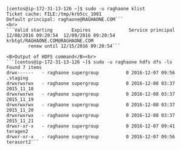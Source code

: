 ```sudo -u raghaone kinit
[centos@ip-172-31-13-126 ~]$ sudo -u raghaone klist
Ticket cache: FILE:/tmp/krb5cc_1001
Default principal: raghaone@RAGHAONE.COM```
<br>
```Valid starting       Expires              Service principal
12/08/2016 09:20:54  12/09/2016 09:20:54  krbtgt/RAGHAONE.COM@RAGHAONE.COM
        renew until 12/15/2016 09:20:54```

<B>Output of HDFS command</B><br>
```[centos@ip-172-31-13-126 ~]$ sudo -u raghaone hdfs dfs -ls
Found 7 items
drwx------   - raghaone supergroup          0 2016-12-07 09:56 .staging
drwxrwxrwx   - raghaone supergroup          0 2016-12-08 03:37 2015_11_18
drwxrwxrwx   - raghaone supergroup          0 2016-12-08 03:37 2015_11_19
drwxrwxrwx   - raghaone supergroup          0 2016-12-08 03:37 2015_11_20
drwxrwxrwx   - raghaone supergroup          0 2016-12-08 03:37 2015_11_21
drwxr-xr-x   - raghaone supergroup          0 2016-12-07 09:41 teragen2
drwxr-xr-x   - raghaone supergroup          0 2016-12-07 09:56 terasort2```